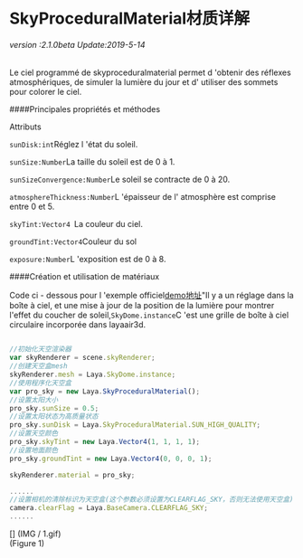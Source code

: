 # SkyProceduralMaterial材质详解

###### *version :2.1.0beta   Update:2019-5-14*

Le ciel programmé de skyproceduralmaterial permet d 'obtenir des réflexes atmosphériques, de simuler la lumière du jour et d' utiliser des sommets pour colorer le ciel.

####Principales propriétés et méthodes

Attributs

`sunDisk:int`Réglez l 'état du soleil.

`sunSize:Number`La taille du soleil est de 0 à 1.

`sunSizeConvergence:Number`Le soleil se contracte de 0 à 20.

`atmosphereThickness:Number`L 'épaisseur de l' atmosphère est comprise entre 0 et 5.

`skyTint:Vector4 `La couleur du ciel.

`groundTint:Vector4`Couleur du sol

`exposure:Number`L 'exposition est de 0 à 8.

####Création et utilisation de matériaux

Code ci - dessous pour l 'exemple officiel[demo地址](https://layaair.ldc.layabox.com/demo2/?language=ch&category=3d&group=Sky&name=Sky_Procedural)"Il y a un réglage dans la boîte à ciel, et une mise à jour de la position de la lumière pour montrer l'effet du coucher de soleil,`SkyDome.instance`C 'est une grille de boîte à ciel circulaire incorporée dans layaair3d.


```typescript

//初始化天空渲染器
var skyRenderer = scene.skyRenderer;
//创建天空盒mesh
skyRenderer.mesh = Laya.SkyDome.instance;
//使用程序化天空盒
var pro_sky = new Laya.SkyProceduralMaterial();
//设置太阳大小
pro_sky.sunSize = 0.5;
//设置太阳状态为高质量状态
pro_sky.sunDisk = Laya.SkyProceduralMaterial.SUN_HIGH_QUALITY;
//设置天空颜色
pro_sky.skyTint = new Laya.Vector4(1, 1, 1, 1);
//设置地面颜色
pro_sky.groundTint = new Laya.Vector4(0, 0, 0, 1);

skyRenderer.material = pro_sky;

......
//设置相机的清除标识为天空盒(这个参数必须设置为CLEARFLAG_SKY，否则无法使用天空盒)
camera.clearFlag = Laya.BaseCamera.CLEARFLAG_SKY;
......
```


[] (IMG / 1.gif) <br > (Figure 1)
